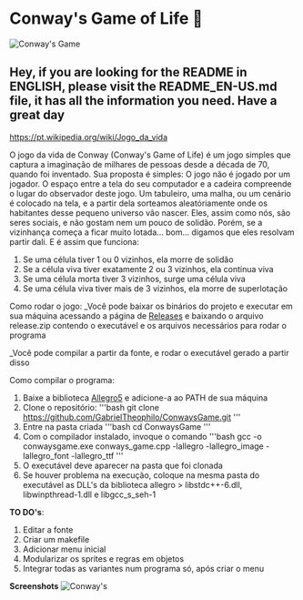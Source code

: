 # Conway's Game of Life 🚀
![Conway's Game](https://i.imgur.com/YYSZQQP.png)

<h2>Hey, if you are looking for the README in ENGLISH, please visit the README_EN-US.md file, it has all the information you need. Have a great day</h2>

https://pt.wikipedia.org/wiki/Jogo_da_vida

O jogo da vida de Conway (Conway's Game of Life) é um jogo simples que captura a imaginação de milhares de pessoas desde a década de 70, quando foi inventado. Sua proposta é simples: O jogo não é jogado por um jogador. O espaço entre a tela do seu computador e a cadeira compreende o lugar do observador deste jogo. Um tabuleiro, uma malha, ou um cenário é colocado na tela, e a partir dela sorteamos aleatóriamente onde os habitantes desse pequeno universo vão nascer.
Eles, assim como nós, são seres sociais, e não gostam nem um pouco de solidão. Porém, se a vizinhança começa a ficar muito lotada... bom... digamos que eles resolvam partir dali.
E é assim que funciona:
1. Se uma célula tiver 1 ou 0 vizinhos, ela morre de solidão
2. Se a célula viva tiver exatamente 2 ou 3 vizinhos, ela continua viva
3. Se uma célula morta tiver 3 vizinhos, surge uma célula viva
4. Se uma célula viva tiver mais de 3 vizinhos, ela morre de superlotação

Como rodar o jogo:
_Você pode baixar os binários do projeto e executar em sua máquina acessando a página de [Releases](https://github.com/GabrielTheophilo/ConwaysGame/releases/tag/v0.0.1-alpha) e baixando o arquivo release.zip contendo o executável e os arquivos necessários para rodar o programa

_Você pode compilar a partir da fonte, e rodar o executável gerado a partir disso

Como compilar o programa:
1. Baixe a biblioteca [Allegro5](https://liballeg.org/) e adicione-a ao PATH de sua máquina
2. Clone o repositório:
'''bash
    git clone https://github.com/GabrielTheophilo/ConwaysGame.git
'''
3. Entre na pasta criada
'''bash
    cd ConwaysGame
'''
4. Com o compilador instalado, invoque o comando
'''bash
    gcc -o conwaysgame.exe conways_game.cpp -lallegro -lallegro_image -lallegro_font -lallegro_ttf
'''
5. O executável deve aparecer na pasta que foi clonada
6. Se houver problema na execução, coloque na mesma pasta do executável as DLL's da biblioteca allegro > libstdc++-6.dll, libwinpthread-1.dll e libgcc_s_seh-1

**TO DO's**:
1. Editar a fonte
2. Criar um makefile
3. Adicionar menu inicial
4. Modularizar os sprites e regras em objetos
5. Integrar todas as variantes num programa só, após criar o menu

**Screenshots**
![Conway's](https://i.imgur.com/dNhyYSJ.png)